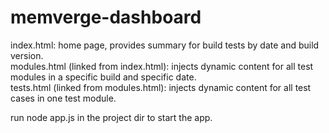 # memverge-dashboard
index.html: home page, provides summary for build tests by date and build version. <br>
modules.html (linked from index.html): injects dynamic content for all test modules in a specific build and specific date. <br>
tests.html (linked from modules.html): injects dynamic content for all test cases in one test module. <br>

run node app.js in the project dir to start the app.
